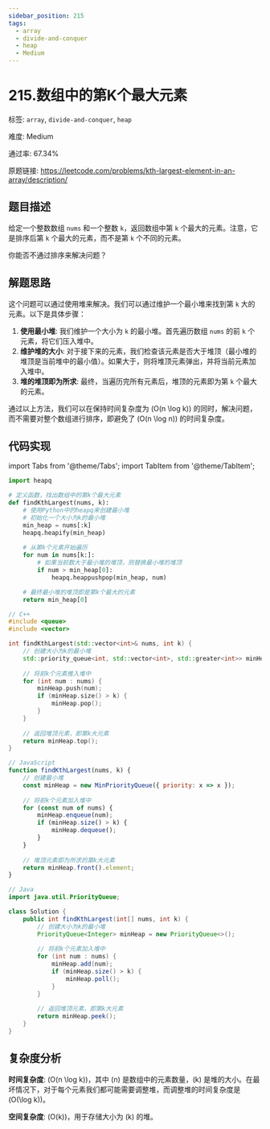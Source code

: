 ```yaml
---
sidebar_position: 215
tags:
  - array
  - divide-and-conquer
  - heap
  - Medium
---
```


# 215.数组中的第K个最大元素

标签: `array`, `divide-and-conquer`, `heap`

难度: Medium

通过率: 67.34%

原题链接: https://leetcode.com/problems/kth-largest-element-in-an-array/description/

## 题目描述
给定一个整数数组 `nums` 和一个整数 `k`，返回数组中第 `k` 个最大的元素。注意，它是排序后第 `k` 个最大的元素，而不是第 `k` 个不同的元素。

你能否不通过排序来解决问题？

## 解题思路
这个问题可以通过使用堆来解决。我们可以通过维护一个最小堆来找到第 `k` 大的元素。以下是具体步骤：

1. **使用最小堆**: 我们维护一个大小为 `k` 的最小堆。首先遍历数组 `nums` 的前 `k` 个元素，将它们压入堆中。
2. **维护堆的大小**: 对于接下来的元素，我们检查该元素是否大于堆顶（最小堆的堆顶是当前堆中的最小值）。如果大于，则将堆顶元素弹出，并将当前元素加入堆中。
3. **堆的堆顶即为所求**: 最终，当遍历完所有元素后，堆顶的元素即为第 `k` 个最大的元素。

通过以上方法，我们可以在保持时间复杂度为 \(O(n \log k)\) 的同时，解决问题，而不需要对整个数组进行排序，即避免了 \(O(n \log n)\) 的时间复杂度。

## 代码实现
import Tabs from '@theme/Tabs';
import TabItem from '@theme/TabItem';

<Tabs>
<TabItem value="python" label="Python">

```python
import heapq

# 定义函数，找出数组中的第k个最大元素
def findKthLargest(nums, k):
    # 使用Python中的heapq来创建最小堆
    # 初始化一个大小为k的最小堆
    min_heap = nums[:k]
    heapq.heapify(min_heap)
  
    # 从第k个元素开始遍历
    for num in nums[k:]:
        # 如果当前数大于最小堆的堆顶，则替换最小堆的堆顶
        if num > min_heap[0]:
            heapq.heappushpop(min_heap, num)

    # 最终最小堆的堆顶即是第k个最大的元素
    return min_heap[0]
```

</TabItem>
<TabItem value="cpp" label="C++">

```cpp
// C++
#include <queue>
#include <vector>

int findKthLargest(std::vector<int>& nums, int k) {
    // 创建大小为k的最小堆
    std::priority_queue<int, std::vector<int>, std::greater<int>> minHeap;
    
    // 将前k个元素推入堆中
    for (int num : nums) {
        minHeap.push(num);
        if (minHeap.size() > k) {
            minHeap.pop();
        }
    }
    
    // 返回堆顶元素，即第k大元素
    return minHeap.top();
}
```

</TabItem>
<TabItem value="javascript" label="JavaScript">

```javascript
// JavaScript
function findKthLargest(nums, k) {
    // 创建最小堆
    const minHeap = new MinPriorityQueue({ priority: x => x });
    
    // 将前k个元素加入堆中
    for (const num of nums) {
        minHeap.enqueue(num);
        if (minHeap.size() > k) {
            minHeap.dequeue();
        }
    }
    
    // 堆顶元素即为所求的第k大元素
    return minHeap.front().element;
}
```

</TabItem>
<TabItem value="java" label="Java">

```java
// Java
import java.util.PriorityQueue;

class Solution {
    public int findKthLargest(int[] nums, int k) {
        // 创建大小为k的最小堆
        PriorityQueue<Integer> minHeap = new PriorityQueue<>();
        
        // 将前k个元素加入堆中
        for (int num : nums) {
            minHeap.add(num);
            if (minHeap.size() > k) {
                minHeap.poll();
            }
        }
        
        // 返回堆顶元素，即第k大元素
        return minHeap.peek();
    }
}
```

</TabItem>
</Tabs>

## 复杂度分析
**时间复杂度**: \(O(n \log k)\)，其中 \(n\) 是数组中的元素数量，\(k\) 是堆的大小。在最坏情况下，对于每个元素我们都可能需要调整堆，而调整堆的时间复杂度是 \(O(\log k)\)。


**空间复杂度**: \(O(k)\)，用于存储大小为 \(k\) 的堆。

